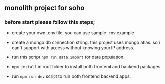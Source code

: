## monolith project for soho

### before start please follow this steps;

- create your own .env file. you can use sample .env.example
- create a mongo db connection string. this project uses mongo atlas. so i can't support with access without knowing your IP address.
- run this script `npm run data:import` for data population.

- `npm install` in root folder to install both frontend and backend packages
- run `npm run dev` script to run both frontend backend apps.


